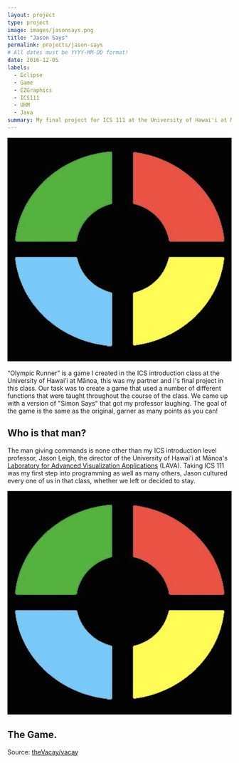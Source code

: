 ```yaml
---
layout: project
type: project
image: images/jasonsays.png
title: "Jason Says"
permalink: projects/jason-says
# All dates must be YYYY-MM-DD format!
date: 2016-12-05
labels:
  - Eclipse
  - Game
  - EZGraphics
  - ICS111
  - UHM
  - Java
summary: My final project for ICS 111 at the University of Hawai'i at Mānoa - a fun take on the game "Simon Says."
---
```


<img class="ui small left circular floated image" src="../images/simonbuttons.png">

“Olympic Runner” is a game I created in the ICS introduction class at the University of Hawai’i at Mānoa, this was my partner and I's final project in this class. Our task was to create a game that used a number of different functions that were taught throughout the course of the class. We came up with a version of "Simon Says" that got my professor laughing. The goal of the game is the same as the original, garner as many points as you can!

## Who is that man?

The man giving commands is none other than my ICS introduction level professor, Jason Leigh, the director of the University of Hawai'i at Mānoa's [Laboratory for Advanced Visualization Applications](http://lava.manoa.hawaii.edu) (LAVA). Taking ICS 111 was my first step into programming as well as many others, Jason cultured every one of us in that class, whether we left or decided to stay.

<img class="ui large leftright floated image" src="../images/simonbuttons.png">

## The Game.
 
Source: <a href="https://github.com/theVacay/vacay"><i class="large github icon"></i>theVacay/vacay</a>
